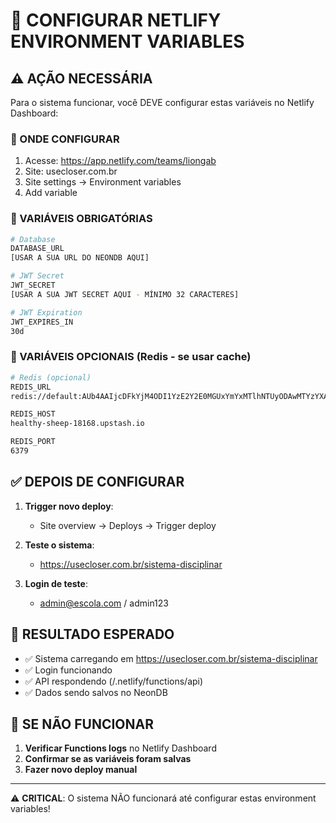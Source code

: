 # 🚀 CONFIGURAR NETLIFY ENVIRONMENT VARIABLES

## ⚠️ AÇÃO NECESSÁRIA

Para o sistema funcionar, você DEVE configurar estas variáveis no Netlify Dashboard:

### 📍 ONDE CONFIGURAR
1. Acesse: https://app.netlify.com/teams/liongab
2. Site: usecloser.com.br
3. Site settings → Environment variables
4. Add variable

### 🔑 VARIÁVEIS OBRIGATÓRIAS

```bash
# Database
DATABASE_URL
[USAR A SUA URL DO NEONDB AQUI]

# JWT Secret  
JWT_SECRET
[USAR A SUA JWT SECRET AQUI - MÍNIMO 32 CARACTERES]

# JWT Expiration
JWT_EXPIRES_IN
30d
```

### 🔄 VARIÁVEIS OPCIONAIS (Redis - se usar cache)

```bash
# Redis (opcional)
REDIS_URL
redis://default:AUb4AAIjcDFkYjM4ODI1YzE2Y2E0MGUxYmYxMTlhNTUyODAwMTYzYXAxMA@healthy-sheep-18168.upstash.io:6379

REDIS_HOST
healthy-sheep-18168.upstash.io

REDIS_PORT
6379
```

## ✅ DEPOIS DE CONFIGURAR

1. **Trigger novo deploy**: 
   - Site overview → Deploys → Trigger deploy

2. **Teste o sistema**:
   - https://usecloser.com.br/sistema-disciplinar

3. **Login de teste**:
   - admin@escola.com / admin123

## 🎯 RESULTADO ESPERADO

- ✅ Sistema carregando em https://usecloser.com.br/sistema-disciplinar
- ✅ Login funcionando
- ✅ API respondendo (/.netlify/functions/api)
- ✅ Dados sendo salvos no NeonDB

## 🐛 SE NÃO FUNCIONAR

1. **Verificar Functions logs** no Netlify Dashboard
2. **Confirmar se as variáveis foram salvas**
3. **Fazer novo deploy manual**

---

⚠️ **CRITICAL**: O sistema NÃO funcionará até configurar estas environment variables!
